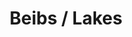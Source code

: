 ---
ee_id: '4399'
site: '1'
type: '2'
long_id: 2017-074 Beibs / Lakes
url: 2017-074-beibs-lakes
title: Beibs / Lakes
year: '2017'
medium: 1920x1080 H.264/MPEG-4 Part 10 looped digital file (from 11 lossless TIFS),
  media player, 65–75” flatscreen, armature, various cables
commission:
add_credit:
dims:
pitch:
ps:
live_url:
related:
youtube:
imgs: beibs-lakes-2017-074-digital-database-dt--ZM6W.jpg
subheading:
year2: '2017'
download:
add_credits:
related_code:
layout: things-i-made
---